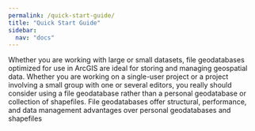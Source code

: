 ```yaml
---
permalink: /quick-start-guide/
title: "Quick Start Guide"
sidebar:
  nav: "docs" 
---
```


Whether you are working with large or small datasets,  file  geodatabases  optimized  for  use in ArcGIS are ideal for storing and managing geospatial  data. Whether  you  are  working  on a  single-user  project  or  a  project  involving  a small  group  with  one  or  several  editors,  you really should consider using a file geodatabase rather    than    a    personal    geodatabase    or collection of shapefiles. File geodatabases offer structural, performance, and data management advantages  over  personal  geodatabases  and shapefiles
